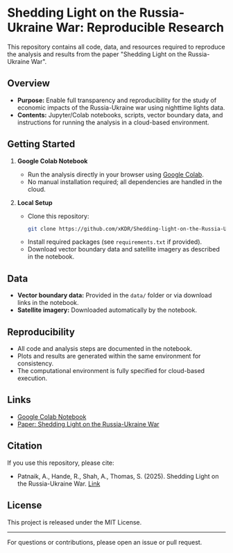 # Shedding Light on the Russia-Ukraine War: Reproducible Research

This repository contains all code, data, and resources required to reproduce the analysis and results from the paper "Shedding Light on the Russia-Ukraine War".

## Overview

- **Purpose:** Enable full transparency and reproducibility for the study of economic impacts of the Russia-Ukraine war using nighttime lights data.
- **Contents:** Jupyter/Colab notebooks, scripts, vector boundary data, and instructions for running the analysis in a cloud-based environment.

## Getting Started

1. **Google Colab Notebook**
   - Run the analysis directly in your browser using [Google Colab](https://colab.research.google.com/github/xKDR/Shedding-light-on-the-Russia-Ukraine-war/blob/main/reproducible_research.ipynb).
   - No manual installation required; all dependencies are handled in the cloud.

2. **Local Setup**
   - Clone this repository:
     ```bash
     git clone https://github.com/xKDR/Shedding-light-on-the-Russia-Ukraine-war.git
     ```
   - Install required packages (see `requirements.txt` if provided).
   - Download vector boundary data and satellite imagery as described in the notebook.

## Data

- **Vector boundary data:** Provided in the `data/` folder or via download links in the notebook.
- **Satellite imagery:** Downloaded automatically by the notebook.

## Reproducibility

- All code and analysis steps are documented in the notebook.
- Plots and results are generated within the same environment for consistency.
- The computational environment is fully specified for cloud-based execution.

## Links

- [Google Colab Notebook](https://colab.research.google.com/github/xKDR/Shedding-light-on-the-Russia-Ukraine-war/blob/main/reproducible_research.ipynb)
- [Paper: Shedding Light on the Russia-Ukraine War](https://xkdr.org/paper/shedding-light-on-the-russia-ukraine-war)

## Citation

If you use this repository, please cite:

- Patnaik, A., Hande, R., Shah, A., Thomas, S. (2025). Shedding Light on the Russia-Ukraine War. [Link](https://xkdr.org/paper/shedding-light-on-the-russia-ukraine-war)

## License

This project is released under the MIT License.

---

For questions or contributions, please open an issue or pull request.
